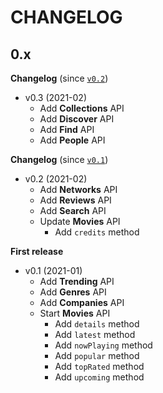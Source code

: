 # CHANGELOG

## 0.x

**Changelog** (since [`v0.2`](https://github.com/ker0x/messenger/compare/v0.2...v0.3))

- v0.3 (2021-02)
    - Add **Collections** API
    - Add **Discover** API
    - Add **Find** API
    - Add **People** API

**Changelog** (since [`v0.1`](https://github.com/ker0x/messenger/compare/v0.1...v0.2))

- v0.2 (2021-02)
    - Add **Networks** API
    - Add **Reviews** API
    - Add **Search** API
    - Update **Movies** API
        * Add `credits` method
  
**First release**    

- v0.1 (2021-01)
    - Add **Trending** API
    - Add **Genres** API
    - Add **Companies** API
    - Start **Movies** API
        * Add `details` method
        * Add `latest` method
        * Add `nowPlaying` method
        * Add `popular` method
        * Add `topRated` method
        * Add `upcoming` method
